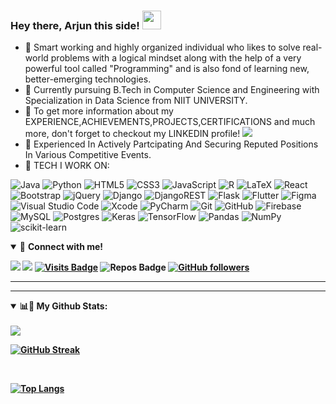 ### Hey there, Arjun this side! <img src="https://raw.githubusercontent.com/MartinHeinz/MartinHeinz/master/wave.gif" width="30px">

- 🚀  Smart working and highly organized individual who likes to solve real-world problems with a logical mindset along with the help of a very powerful tool called "Programming" and is also fond of learning new, better-emerging technologies.
- 🚀  Currently pursuing B.Tech in Computer Science and Engineering with Specialization in Data Science from NIIT UNIVERSITY.
- 🚀  To get more information about my EXPERIENCE,ACHIEVEMENTS,PROJECTS,CERTIFICATIONS and much more, don't forget to checkout my LINKEDIN profile!
[<img src="https://img.shields.io/badge/linkedin-%230077B5.svg?&style=for-the-badge&logo=linkedin&logoColor=white" />](https://www.linkedin.com/in/arjun-seth-6508b917a/)
- 🚀  Experienced In Actively Partcipating And Securing Reputed Positions In Various Competitive Events.
- 🧰  TECH I WORK ON:

![Java](https://img.shields.io/badge/java-%23ED8B00.svg?style=for-the-badge&logo=java&logoColor=white)
![Python](https://img.shields.io/badge/python-%2314354C.svg?style=for-the-badge&logo=python&logoColor=white)
![HTML5](https://img.shields.io/badge/html5-%23E34F26.svg?style=for-the-badge&logo=html5&logoColor=white)
![CSS3](https://img.shields.io/badge/css3-%231572B6.svg?style=for-the-badge&logo=css3&logoColor=white)
![JavaScript](https://img.shields.io/badge/javascript-%23323330.svg?style=for-the-badge&logo=javascript&logoColor=%23F7DF1E)
![R](https://img.shields.io/badge/r-%23276DC3.svg?style=for-the-badge&logo=r&logoColor=white)
![LaTeX](https://img.shields.io/badge/latex-%23008080.svg?style=for-the-badge&logo=latex&logoColor=white)
![React](https://img.shields.io/badge/react-%2320232a.svg?style=for-the-badge&logo=react&logoColor=%2361DAFB)
![Bootstrap](https://img.shields.io/badge/bootstrap-%23563D7C.svg?style=for-the-badge&logo=bootstrap&logoColor=white)
![jQuery](https://img.shields.io/badge/jquery-%230769AD.svg?style=for-the-badge&logo=jquery&logoColor=white)
![Django](https://img.shields.io/badge/django-%23092E20.svg?style=for-the-badge&logo=django&logoColor=white)
![DjangoREST](https://img.shields.io/badge/DJANGO-REST-ff1709?style=for-the-badge&logo=django&logoColor=white&color=ff1709&labelColor=gray)
![Flask](https://img.shields.io/badge/flask-%23000.svg?style=for-the-badge&logo=flask&logoColor=white)
![Flutter](https://img.shields.io/badge/Flutter-%2302569B.svg?style=for-the-badge&logo=Flutter&logoColor=white)
![Figma](https://img.shields.io/badge/figma-%23F24E1E.svg?style=for-the-badge&logo=figma&logoColor=white)
![Visual Studio Code](https://img.shields.io/badge/VisualStudioCode-0078d7.svg?style=for-the-badge&logo=visual-studio-code&logoColor=white)
![Xcode](https://img.shields.io/badge/Xcode-007ACC?style=for-the-badge&logo=Xcode&logoColor=white)
![PyCharm](https://img.shields.io/badge/pycharm-143?style=for-the-badge&logo=pycharm&logoColor=black&color=black&labelColor=green)
![Git](https://img.shields.io/badge/git-%23F05033.svg?style=for-the-badge&logo=git&logoColor=white)
![GitHub](https://img.shields.io/badge/github-%23121011.svg?style=for-the-badge&logo=github&logoColor=white)
![Firebase](https://img.shields.io/badge/firebase-%23039BE5.svg?style=for-the-badge&logo=firebase)
![MySQL](https://img.shields.io/badge/mysql-%2300f.svg?style=for-the-badge&logo=mysql&logoColor=white)
![Postgres](https://img.shields.io/badge/postgres-%23316192.svg?style=for-the-badge&logo=postgresql&logoColor=white)
![Keras](https://img.shields.io/badge/Keras-%23D00000.svg?style=for-the-badge&logo=Keras&logoColor=white)
![TensorFlow](https://img.shields.io/badge/TensorFlow-%23FF6F00.svg?style=for-the-badge&logo=TensorFlow&logoColor=white)
![Pandas](https://img.shields.io/badge/pandas-%23150458.svg?style=for-the-badge&logo=pandas&logoColor=white)
![NumPy](https://img.shields.io/badge/numpy-%23013243.svg?style=for-the-badge&logo=numpy&logoColor=white)
![scikit-learn](https://img.shields.io/badge/scikit--learn-%23F7931E.svg?style=for-the-badge&logo=scikit-learn&logoColor=white)



<details open>
<summary>🤝 <b>Connect with me! <b></summary>

<p align = "center">

[<img src="https://img.shields.io/badge/linkedin-%230077B5.svg?&style=for-the-badge&logo=linkedin&logoColor=white" />](https://www.linkedin.com/in/arjun-seth-6508b917a/)
[<img src = "https://img.shields.io/badge/instagram-%23E4405F.svg?&style=for-the-badge&logo=instagram&logoColor=white">](https://www.instagram.com/arjuns3th/)
[![Visits Badge](https://badges.pufler.dev/visits/arjuns007/arjuns007?style=for-the-badge&color=blue)](https://github.com/arjuns007/arjuns007)
![Repos Badge](https://badges.pufler.dev/repos/arjuns007?style=for-the-badge&color=red)
[![GitHub followers](https://img.shields.io/github/followers/arjuns007.svg?style=social&label=Follow&maxAge=2592000)](https://github.com/arjuns007?tab=followers)

</p>

</details>

---

---

<details open>
 <summary>📊🚀 <b>My Github Stats</b>: </summary>

<br>


 <img src = "https://github-readme-stats.vercel.app/api?username=arjuns007&show_icons=true&theme=radical&line_height=27"> 
 
 <br>
 
[![GitHub Streak](https://github-readme-streak-stats.herokuapp.com/?user=arjuns007&theme=react)](https://git.io/streak-stats)
 
 <br>
 
 [![Top Langs](https://github-readme-stats.vercel.app/api/top-langs/?username=arjuns007&layout=compact)](https://github.com/anuraghazra/github-readme-stats)

 
 
 


</design>
